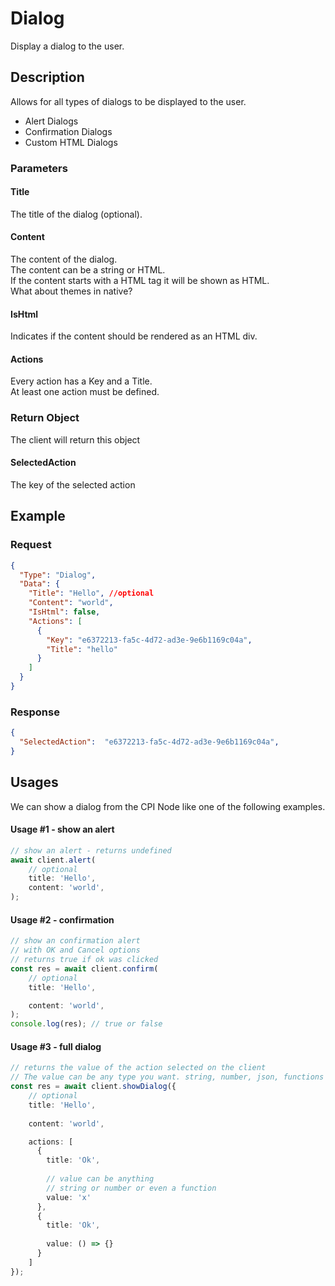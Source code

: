 # Dialog
Display a dialog to the user.

## Description
Allows for all types of dialogs to be displayed to the user.

* Alert Dialogs
* Confirmation Dialogs
* Custom HTML Dialogs

### Parameters 

#### Title
The title of the dialog (optional). 
#### Content
The content of the dialog. \
The content can be a string or HTML. \
If the content starts with a HTML tag it will be shown as HTML.\
What about themes in native?
#### IsHtml
Indicates if the content should be rendered as an HTML div.
#### Actions
Every action has a Key and a Title.\
At least one action must be defined.

### Return Object
The client will return this object

#### SelectedAction
The key of the selected action

## Example

### Request
```json
{
  "Type": "Dialog",
  "Data": {
    "Title": "Hello", //optional
    "Content": "world",
    "IsHtml": false,
    "Actions": [
      {
        "Key": "e6372213-fa5c-4d72-ad3e-9e6b1169c04a",
        "Title": "hello"
      }
    ]
  }
}
```

### Response
```json
{
  "SelectedAction":  "e6372213-fa5c-4d72-ad3e-9e6b1169c04a",
}
```

## Usages
We can show a dialog from the CPI Node like one of the following examples.

#### Usage #1 - show an alert
```typescript
// show an alert - returns undefined
await client.alert(
    // optional
    title: 'Hello',
    content: 'world',
);
```

#### Usage #2 - confirmation
```typescript
// show an confirmation alert
// with OK and Cancel options
// returns true if ok was clicked
const res = await client.confirm(
    // optional
    title: 'Hello',

    content: 'world',
);
console.log(res); // true or false
```

#### Usage #3 - full dialog
```typescript
// returns the value of the action selected on the client
// The value can be any type you want. string, number, json, functions and etc..
const res = await client.showDialog({
    // optional
    title: 'Hello',
    
    content: 'world',

    actions: [
      {
        title: 'Ok',
        
        // value can be anything
        // string or number or even a function
        value: 'x'
      },
      {
        title: 'Ok',
        
        value: () => {}
      }
    ]
});
```